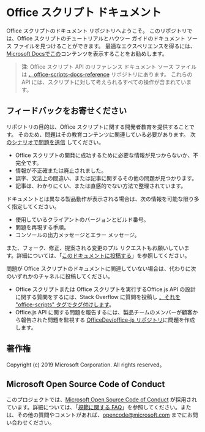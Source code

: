 # <a name="office-scripts-documentation"></a>Office スクリプト ドキュメント

Office スクリプトのドキュメント リポジトリへようこそ。 このリポジトリでは、Office スクリプトのチュートリアルとハウツー ガイドのドキュメント ソース ファイルを見つけることができます。 最適なエクスペリエンスを得るには、[Microsoft Docsでこの](https://docs.microsoft.com/office/dev/scripts)コンテンツを表示することをお勧めします。

> **注**: Office スクリプト API のリファレンス ドキュメント ソース ファイルは [、office-scripts-docs-reference](https://github.com/OfficeDev/office-scripts-docs-reference) リポジトリにあります。 これらの API には、スクリプトに対して考えられるすべての操作が含まれています。

## <a name="give-us-your-feedback"></a>フィードバックをお寄せください

リポジトリの目的は、Office スクリプトに関する開発者教育を提供することです。 そのため、問題はその教育コンテンツに関連している必要があります。 次 [のシナリオで問題を送信](https://github.com/OfficeDev/office-scripts-docs/issues) してください。

- Office スクリプトの開発に成功するために必要な情報が見つからないか、不完全です。
- 情報が不正確または廃止されました。
- 誤字、文法上の間違い、または記事に関するその他の問題が見つかります。
- 記事は、わかりにくい、または直感的でない方法で整理されています。

ドキュメントとは異なる製品動作が表示される場合は、次の情報を可能な限り多く指定してください。

- 使用しているクライアントのバージョンとビルド番号。
- 問題を再現する手順。
- コンソールの出力メッセージとエラー メッセージ。

また、フォーク、修正、提案される変更のプル リクエストもお願いしています。詳細については、「[このドキュメントに投稿する](Contributing.md)」を参照してください。

問題が Office スクリプトのドキュメントに関連していない場合は、代わりに次のいずれかのチャネルに投稿してください。

- Office スクリプトまたは Office スクリプトを実行するOffice.js API の設計に関する質問をするには、Stack Overflow に質問を投稿し [、それを "office-scripts" タグでタグ付けします](https://stackoverflow.com/questions/tagged/office-scripts)。
- Office.js API に関する問題を報告するには、製品チームのメンバーが顧客から報告された問題を監視する [OfficeDev/office-js リポジトリ](https://github.com/OfficeDev/office-js)に問題を作成します。

## <a name="copyright"></a>著作権

Copyright (c) 2019 Microsoft Corporation. All rights reserved。

## <a name="microsoft-open-source-code-of-conduct"></a>Microsoft Open Source Code of Conduct

このプロジェクトでは、[Microsoft Open Source Code of Conduct](https://opensource.microsoft.com/codeofconduct/) が採用されています。詳細については、「[規範に関する FAQ](https://opensource.microsoft.com/codeofconduct/faq/)」を参照してください。または、その他の質問やコメントがあれば、[opencode@microsoft.com](mailto:opencode@microsoft.com) までにお問い合わせください。
